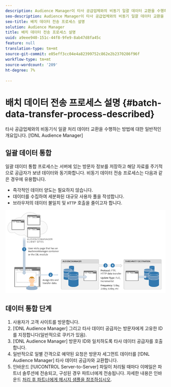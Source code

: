 ```yaml
---
description: Audience Manager이 타사 공급업체와의 비동기 일괄 데이터 교환을 수행하는 방법에 대한 일반적인 개요입니다.
seo-description: Audience Manager이 타사 공급업체와의 비동기 일괄 데이터 교환을 수행하는 방법에 대한 일반적인 개요입니다.
seo-title: 배치 데이터 전송 프로세스 설명
solution: Audience Manager
title: 배치 데이터 전송 프로세스 설명
uuid: a9eee940-151c-44f8-9fe9-8ab47d8fa45c
feature: null
translation-type: tm+mt
source-git-commit: e05eff3cc04e4a82399752c862e2b2370286f96f
workflow-type: tm+mt
source-wordcount: '209'
ht-degree: 7%

---
```



# 배치 데이터 전송 프로세스 설명 {#batch-data-transfer-process-described}

타사 공급업체와의 비동기식 일괄 처리 데이터 교환을 수행하는 방법에 대한 일반적인 개요입니다. [!DNL Audience Manager]

## 일괄 데이터 통합

<!-- c_async.xml -->

일괄 데이터 통합 프로세스는 서버에 있는 방문자 정보를 저장하고 해당 자료를 주기적으로 공급자가 보낸 데이터와 동기화합니다. 비동기 데이터 전송 프로세스는 다음과 같은 경우에 유용합니다.

* 즉각적인 데이터 양도는 필요하지 않습니다.
* 데이터를 수집하여 세분화된 대규모 사용자 풀을 작성합니다.
* 브라우저의 데이터 불일치 및 `HTTP` 호출을 줄이고자 합니다.

![](assets/s2s_70.png)

## 데이터 통합 단계

1. 사용자가 고객 사이트를 방문합니다.
1. [!DNL Audience Manager] 그리고 타사 데이터 공급자는 방문자에게 고유한 ID를 지정합니다(일반적으로 쿠키가 있음).
1. [!DNL Audience Manager] 방문자 ID와 일치하도록 타사 데이터 공급자를 호출합니다.
1. 일반적으로 일별 간격으로 예약된 요청은 방문자 세그먼트 데이터를 [!DNL Audience Manager] 타사 데이터 공급자와 교환합니다.
1. 인바운드 [!UICONTROL Server-to-Server] 파일이 처리될 때마다 이메일은 파트너 솔루션에 전송되고, 구성된 경우 파트너에게 전송됩니다. 자세한 내용은 인바운드 [처리 후 파트너에게 메시지 샘플을 참조하십시오](../../../integration/sending-audience-data/batch-data-transfer-explained/inbound-receipt-message.md).
